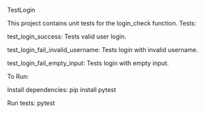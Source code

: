 TestLogin

This project contains unit tests for the login_check function. Tests:

test_login_success: Tests valid user login.

test_login_fail_invalid_username: Tests login with invalid username.

test_login_fail_empty_input: Tests login with empty input.

To Run:

Install dependencies: pip install pytest

Run tests: pytest
